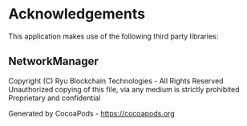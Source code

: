 # Acknowledgements
This application makes use of the following third party libraries:

## NetworkManager

Copyright (C) Ryu Blockchain Technologies - All Rights Reserved
Unauthorized copying of this file, via any medium is strictly prohibited
Proprietary and confidential

Generated by CocoaPods - https://cocoapods.org
